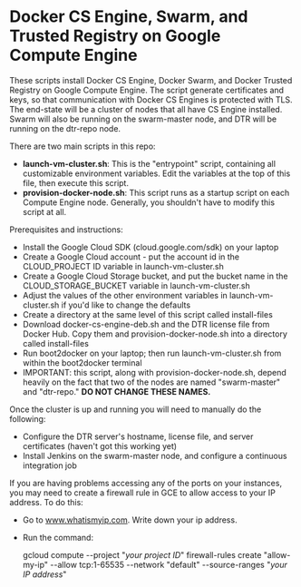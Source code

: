 #  Docker CS Engine, Swarm, and Trusted Registry on Google Compute Engine

These scripts install Docker CS Engine, Docker Swarm, and Docker Trusted Registry on Google Compute Engine.  The script generate certificates and keys, so that communication with Docker CS Engines is protected with TLS.  The end-state will be a cluster of nodes that all have CS Engine installed.  Swarm will also be running on the swarm-master node, and DTR will be running on the dtr-repo node.

There are two main scripts in this repo:
- **launch-vm-cluster.sh**: This is the "entrypoint" script, containing all customizable environment variables.  Edit the variables at the top of this file, then execute this script.
- **provision-docker-node.sh**: This script runs as a startup script on each Compute Engine node.  Generally, you shouldn't have to modify this script at all.

Prerequisites and instructions:
- Install the Google Cloud SDK (cloud.google.com/sdk) on your laptop
- Create a Google Cloud account - put the account id in the CLOUD_PROJECT ID variable in launch-vm-cluster.sh
- Create a Google Cloud Storage bucket, and put the bucket name in the CLOUD_STORAGE_BUCKET variable in launch-vm-cluster.sh
- Adjust the values of the other environment variables in launch-vm-cluster.sh if you'd like to change the defaults
- Create a directory at the same level of this script called install-files
- Download docker-cs-engine-deb.sh and the DTR license file from Docker Hub.  Copy them and provision-docker-node.sh into a directory called install-files
- Run boot2docker on your laptop; then run launch-vm-cluster.sh from within the boot2docker terminal
- IMPORTANT: this script, along with provision-docker-node.sh, depend heavily on the fact that two of the nodes are named "swarm-master" and "dtr-repo." **DO NOT CHANGE THESE NAMES.**

Once the cluster is up and running you will need to manually do the following:
- Configure the DTR server's hostname, license file, and server certificates (haven't got this working yet)
- Install Jenkins on the swarm-master node, and configure a continuous integration job

If you are having problems accessing any of the ports on your instances, you may need to create a firewall rule in GCE to allow access to your IP address.  To do this:
- Go to www.whatismyip.com.  Write down your ip address.
- Run the command: 

    gcloud compute --project "*your project ID*" firewall-rules create "allow-my-ip" --allow tcp:1-65535 --network "default" --source-ranges "*your IP address*"
